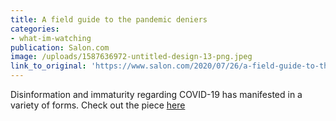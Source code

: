 ```yaml
---
title: A field guide to the pandemic deniers
categories: 
- what-im-watching
publication: Salon.com
image: /uploads/1587636972-untitled-design-13-png.jpeg
link_to_original: 'https://www.salon.com/2020/07/26/a-field-guide-to-the-pandemic-deniers/'
---
```


Disinformation and immaturity regarding COVID-19 has manifested in a variety of forms. Check out the piece [here](https://www.salon.com/2020/07/26/a-field-guide-to-the-pandemic-deniers/)